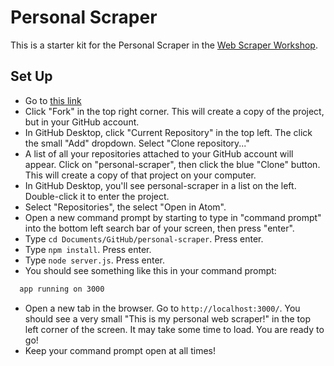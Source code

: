 # Personal Scraper

This is a starter kit for the Personal Scraper in the [Web Scraper Workshop](https://github.com/ameseee/web-scraper-workshop).

## Set Up
- Go to [this link](https://github.com/ameseee/personal-scraper)
- Click "Fork" in the top right corner. This will create a copy of the project, but in your GitHub account.
- In GitHub Desktop, click "Current Repository" in the top left. The click the small "Add" dropdown. Select "Clone repository..."
- A list of all your repositories attached to your GitHub account will appear. Click on "personal-scraper", then click the blue "Clone" button. This will create a copy of that project on your computer.
- In GitHub Desktop, you'll see personal-scraper in a list on the left. Double-click it to enter the project.
- Select "Repositories", the select "Open in Atom".
- Open a new command prompt by starting to type in "command prompt" into the bottom left search bar of your screen, then press "enter".
- Type `cd Documents/GitHub/personal-scraper`. Press enter.
- Type `npm install`. Press enter.
- Type `node server.js`. Press enter.
- You should see something like this in your command prompt:
```bash
  app running on 3000
```
- Open a new tab in the browser. Go to `http://localhost:3000/`. You should see a very small "This is my personal web scraper!" in the top left corner of the screen. It may take some time to load. You are ready to go!
- Keep your command prompt open at all times!
